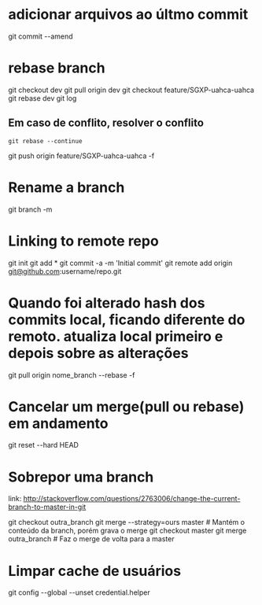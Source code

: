 # adicionar arquivos ao últmo commit
  git commit --amend

# rebase branch
  git checkout dev
  git pull origin dev
  git checkout feature/SGXP-uahca-uahca
  git rebase dev 
  git log
  ## Em caso de conflito, resolver o conflito
    git rebase --continue
  git push origin feature/SGXP-uahca-uahca -f

# Rename a branch
  git branch -m <oldname> <newname>


# Linking to remote repo
 git init
 git add *
 git commit -a -m 'Initial commit'
 git remote add origin git@github.com:username/repo.git 

# Quando foi alterado hash dos commits local, ficando diferente do remoto. atualiza local primeiro e depois sobre as alterações
 git pull origin nome_branch --rebase -f

# Cancelar um merge(pull ou rebase) em andamento
 git reset --hard HEAD

# Sobrepor uma branch
link: http://stackoverflow.com/questions/2763006/change-the-current-branch-to-master-in-git

git checkout outra_branch
git merge --strategy=ours master    # Mantém o conteúdo da branch, porém grava o merge
git checkout master
git merge outra_branch             # Faz o merge de volta para a master 


# Limpar cache de usuários
git config --global --unset credential.helper
